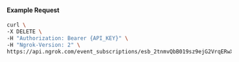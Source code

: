 <!-- Code generated for API Clients. DO NOT EDIT. -->

#### Example Request

```bash
curl \
-X DELETE \
-H "Authorization: Bearer {API_KEY}" \
-H "Ngrok-Version: 2" \
https://api.ngrok.com/event_subscriptions/esb_2tnmvQbB019sz9ejG2VrqERwXKK/sources/ip_policy_updated.v0
```

